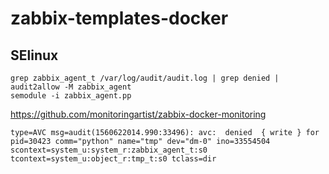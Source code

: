 # zabbix-templates-docker


## SElinux


```
grep zabbix_agent_t /var/log/audit/audit.log | grep denied | audit2allow -M zabbix_agent
semodule -i zabbix_agent.pp
```
https://github.com/monitoringartist/zabbix-docker-monitoring

```
type=AVC msg=audit(1560622014.990:33496): avc:  denied  { write } for  pid=30423 comm="python" name="tmp" dev="dm-0" ino=33554504 scontext=system_u:system_r:zabbix_agent_t:s0 tcontext=system_u:object_r:tmp_t:s0 tclass=dir
```
